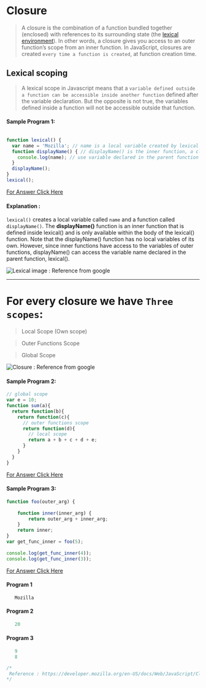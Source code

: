 # Closure
>A closure is the combination of a function bundled together (enclosed) with references to its surrounding state (the [lexical environment](#lexical-scoping)). In other words, a closure gives you access to an outer function’s scope from an inner function. In JavaScript, closures are created `every time a function is created`, at function creation time.





## Lexical scoping
>A lexical scope in Javascript means that a `variable defined outside a function can be accessible inside another function` defined after the variable declaration. But the opposite is not true, the variables defined inside a function will not be accessible outside that function.


#### Sample Program 1:
```js

function lexical() {
  var name = 'Mozilla'; // name is a local variable created by lexical
  function displayName() { // displayName() is the inner function, a closure
    console.log(name); // use variable declared in the parent function
  }
  displayName();
}
lexical();

```
[For Answer Click Here](#program-1)

#### Explanation :
`lexical()` creates a local variable called `name` and a function called `displayName()`. The **displayName()** function is an inner function that is defined inside lexical() and is only available within the body of the lexical() function. Note that the displayName() function has no local variables of its own. However, since inner functions have access to the variables of outer functions, displayName() can access the variable name declared in the parent function, lexical().

![Lexical image : Reference from google](https://dmitripavlutin.com/static/955adfa7435c76ac16bfaf9d7d992ac1/04b03/javascript-closure-2.png)

---

# For every **closure** we have ```Three scopes```:

>Local Scope (Own scope)

>Outer Functions Scope

>Global Scope


![Closure : Reference from google](https://miro.medium.com/max/740/1*NamyWBedolrH4-N3iwUMfw.png)



#### Sample Program 2:
```js
// global scope
var e = 10;
function sum(a){
  return function(b){
    return function(c){
      // outer functions scope
      return function(d){
        // local scope
        return a + b + c + d + e;
      }
    }
  }
}

```
[For Answer Click Here](#program-2)



#### Sample Program 3:
```js
function foo(outer_arg) { 
  
    function inner(inner_arg) { 
        return outer_arg + inner_arg; 
    } 
    return inner; 
} 
var get_func_inner = foo(5); 
  
console.log(get_func_inner(4)); 
console.log(get_func_inner(3));

```

[For Answer Click Here](#program-3)



#### Program 1

```
   Mozilla
```

#### Program 2

```js
   20
```

#### Program 3

```js
   9
   8

```






```js
/* 
 Reference : https://developer.mozilla.org/en-US/docs/Web/JavaScript/Closures  
*/
```